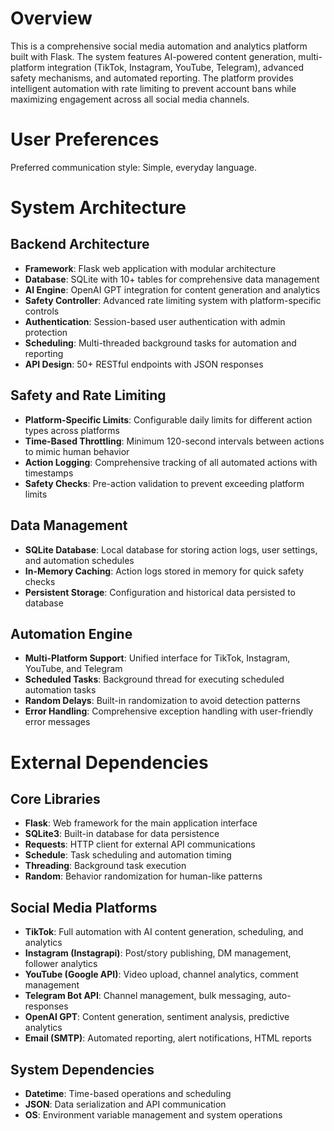 # Overview

This is a comprehensive social media automation and analytics platform built with Flask. The system features AI-powered content generation, multi-platform integration (TikTok, Instagram, YouTube, Telegram), advanced safety mechanisms, and automated reporting. The platform provides intelligent automation with rate limiting to prevent account bans while maximizing engagement across all social media channels.

# User Preferences

Preferred communication style: Simple, everyday language.

# System Architecture

## Backend Architecture
- **Framework**: Flask web application with modular architecture
- **Database**: SQLite with 10+ tables for comprehensive data management
- **AI Engine**: OpenAI GPT integration for content generation and analytics
- **Safety Controller**: Advanced rate limiting system with platform-specific controls
- **Authentication**: Session-based user authentication with admin protection
- **Scheduling**: Multi-threaded background tasks for automation and reporting
- **API Design**: 50+ RESTful endpoints with JSON responses

## Safety and Rate Limiting
- **Platform-Specific Limits**: Configurable daily limits for different action types across platforms
- **Time-Based Throttling**: Minimum 120-second intervals between actions to mimic human behavior
- **Action Logging**: Comprehensive tracking of all automated actions with timestamps
- **Safety Checks**: Pre-action validation to prevent exceeding platform limits

## Data Management
- **SQLite Database**: Local database for storing action logs, user settings, and automation schedules
- **In-Memory Caching**: Action logs stored in memory for quick safety checks
- **Persistent Storage**: Configuration and historical data persisted to database

## Automation Engine
- **Multi-Platform Support**: Unified interface for TikTok, Instagram, YouTube, and Telegram
- **Scheduled Tasks**: Background thread for executing scheduled automation tasks
- **Random Delays**: Built-in randomization to avoid detection patterns
- **Error Handling**: Comprehensive exception handling with user-friendly error messages

# External Dependencies

## Core Libraries
- **Flask**: Web framework for the main application interface
- **SQLite3**: Built-in database for data persistence
- **Requests**: HTTP client for external API communications
- **Schedule**: Task scheduling and automation timing
- **Threading**: Background task execution
- **Random**: Behavior randomization for human-like patterns

## Social Media Platforms
- **TikTok**: Full automation with AI content generation, scheduling, and analytics
- **Instagram (Instagrapi)**: Post/story publishing, DM management, follower analytics
- **YouTube (Google API)**: Video upload, channel analytics, comment management
- **Telegram Bot API**: Channel management, bulk messaging, auto-responses
- **OpenAI GPT**: Content generation, sentiment analysis, predictive analytics
- **Email (SMTP)**: Automated reporting, alert notifications, HTML reports

## System Dependencies
- **Datetime**: Time-based operations and scheduling
- **JSON**: Data serialization and API communication
- **OS**: Environment variable management and system operations